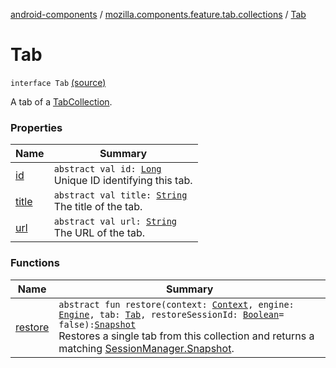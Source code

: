 [android-components](../../index.md) / [mozilla.components.feature.tab.collections](../index.md) / [Tab](./index.md)

# Tab

`interface Tab` [(source)](https://github.com/mozilla-mobile/android-components/blob/master/components/feature/tab-collections/src/main/java/mozilla/components/feature/tab/collections/Tab.kt#L15)

A tab of a [TabCollection](../-tab-collection/index.md).

### Properties

| Name | Summary |
|---|---|
| [id](id.md) | `abstract val id: `[`Long`](https://kotlinlang.org/api/latest/jvm/stdlib/kotlin/-long/index.html)<br>Unique ID identifying this tab. |
| [title](title.md) | `abstract val title: `[`String`](https://kotlinlang.org/api/latest/jvm/stdlib/kotlin/-string/index.html)<br>The title of the tab. |
| [url](url.md) | `abstract val url: `[`String`](https://kotlinlang.org/api/latest/jvm/stdlib/kotlin/-string/index.html)<br>The URL of the tab. |

### Functions

| Name | Summary |
|---|---|
| [restore](restore.md) | `abstract fun restore(context: `[`Context`](https://developer.android.com/reference/android/content/Context.html)`, engine: `[`Engine`](../../mozilla.components.concept.engine/-engine/index.md)`, tab: `[`Tab`](./index.md)`, restoreSessionId: `[`Boolean`](https://kotlinlang.org/api/latest/jvm/stdlib/kotlin/-boolean/index.html)` = false): `[`Snapshot`](../../mozilla.components.browser.session/-session-manager/-snapshot/index.md)<br>Restores a single tab from this collection and returns a matching [SessionManager.Snapshot](../../mozilla.components.browser.session/-session-manager/-snapshot/index.md). |
